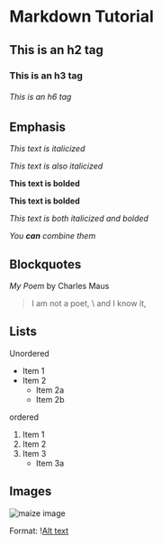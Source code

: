 # Markdown Tutorial 

## This is an h2 tag 

### This is an h3 tag

###### This is an h6 tag

## Emphasis

_This text is italicized_
 
*This text is also italicized*
 
__This text is bolded__
 
**This text is bolded**
 
_*This text is both italicized and bolded*_
 
_You **can** combine them_


## Blockquotes 

_My Poem_ by Charles Maus 

>I am not a poet, \ 
>and I know it, 

## Lists 

Unordered 


* Item 1 
* Item 2 
	* Item 2a
	* Item 2b


ordered 


1. Item 1 
2. Item 2 
3. Item 3 
	* Item 3a 


## Images 

![maize image](https://www.thoughtco.com/thmb/2CAawLFtlLyoOtHyFQJmbrg9xFc=/1500x0/filters:no_upscale():max_bytes(150000):strip_icc()/Maize_Varieties-571a87115f9b58857dec81bf.jpg)

Format: \![Alt text](url)

